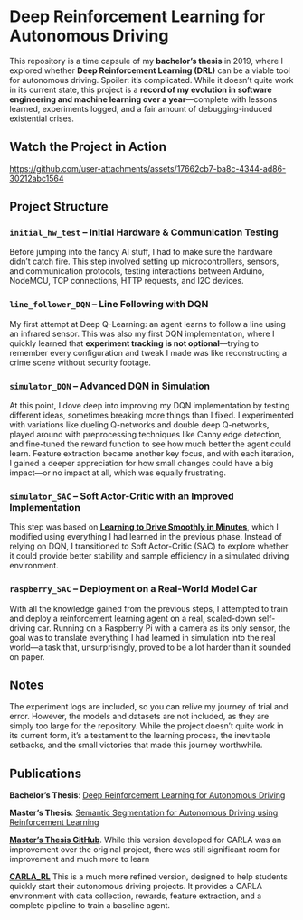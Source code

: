 # Deep Reinforcement Learning for Autonomous Driving  

This repository is a time capsule of my **bachelor’s thesis** in 2019, where I explored whether **Deep Reinforcement Learning (DRL)** can be a viable tool for autonomous driving. Spoiler: it’s complicated. While it doesn’t quite work in its current state, this project is a **record of my evolution in software engineering and machine learning over a year**—complete with lessons learned, experiments logged, and a fair amount of debugging-induced existential crises.  

## Watch the Project in Action  
https://github.com/user-attachments/assets/17662cb7-ba8c-4344-ad86-30212abc1564

## Project Structure  

### `initial_hw_test` – Initial Hardware & Communication Testing  
Before jumping into the fancy AI stuff, I had to make sure the hardware didn’t catch fire. This step involved setting up microcontrollers, sensors, and communication protocols, testing interactions between Arduino, NodeMCU, TCP connections, HTTP requests, and I2C devices.  

### `line_follower_DQN` – Line Following with DQN  
My first attempt at Deep Q-Learning: an agent learns to follow a line using an infrared sensor. This was also my first DQN implementation, where I quickly learned that **experiment tracking is not optional**—trying to remember every configuration and tweak I made was like reconstructing a crime scene without security footage.  

### `simulator_DQN` – Advanced DQN in Simulation  
At this point, I dove deep into improving my DQN implementation by testing different ideas, sometimes breaking more things than I fixed. I experimented with variations like dueling Q-networks and double deep Q-networks, played around with preprocessing techniques like Canny edge detection, and fine-tuned the reward function to see how much better the agent could learn. Feature extraction became another key focus, and with each iteration, I gained a deeper appreciation for how small changes could have a big impact—or no impact at all, which was equally frustrating.  

### `simulator_SAC` – Soft Actor-Critic with an Improved Implementation  
This step was based on **[Learning to Drive Smoothly in Minutes](https://github.com/araffin/learning-to-drive-in-5-minutes/)**, which I modified using everything I had learned in the previous phase. Instead of relying on DQN, I transitioned to Soft Actor-Critic (SAC) to explore whether it could provide better stability and sample efficiency in a simulated driving environment.  

### `raspberry_SAC` – Deployment on a Real-World Model Car  
With all the knowledge gained from the previous steps, I attempted to train and deploy a reinforcement learning agent on a real, scaled-down self-driving car. Running on a Raspberry Pi with a camera as its only sensor, the goal was to translate everything I had learned in simulation into the real world—a task that, unsurprisingly, proved to be a lot harder than it sounded on paper.  

## Notes  
The experiment logs are included, so you can relive my journey of trial and error. However, the models and datasets are not included, as they are simply too large for the repository. While the project doesn’t quite work in its current form, it’s a testament to the learning process, the inevitable setbacks, and the small victories that made this journey worthwhile.

## Publications  

**Bachelor’s Thesis**: [Deep Reinforcement Learning for Autonomous Driving](https://hdl.handle.net/10016/30350)

**Master’s Thesis**: [Semantic Segmentation for Autonomous Driving using Reinforcement Learning](https://hdl.handle.net/10016/37956)

**[Master’s Thesis GitHub](https://github.com/JavierMP-97/mt-rl-ad-carla)**. While this version developed for CARLA was an improvement over the original project, there was still significant room for improvement and much more to learn

**[CARLA_RL](https://github.com/JavierMP-97/carla_rl)** This is a much more refined version, designed to help students quickly start their autonomous driving projects. It provides a CARLA environment with data collection, rewards, feature extraction, and a complete pipeline to train a baseline agent.
